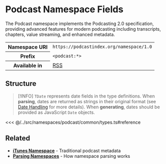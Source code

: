 # Podcast Namespace Fields

The Podcast namespace implements the Podcasting 2.0 specification, providing advanced features for modern podcasting including transcripts, chapters, value streaming, and enhanced metadata.

<table>
  <tbody>
    <tr>
      <th>Namespace URI</th>
      <td><code>https://podcastindex.org/namespace/1.0</code></td>
    </tr>
    <tr>
      <th>Prefix</th>
      <td><code>&lt;podcast:*&gt;</code></td>
    </tr>
    <tr>
      <th>Available in</th>
      <td><a href="/reference/feeds/rss">RSS</a></td>
    </tr>
  </tbody>
</table>

## Structure

> [!INFO]
> `TDate` represents date fields in the type definitions. When **parsing**, dates are returned as strings in their original format (see [Date Handling](/parsing/dates) for more details). When **generating**, dates should be provided as JavaScript `Date` objects.

<<< @/../src/namespaces/podcast/common/types.ts#reference

## Related

- **[iTunes Namespace](/reference/namespaces/itunes)** - Traditional podcast metadata
- **[Parsing Namespaces](/parsing/namespaces)** - How namespace parsing works
